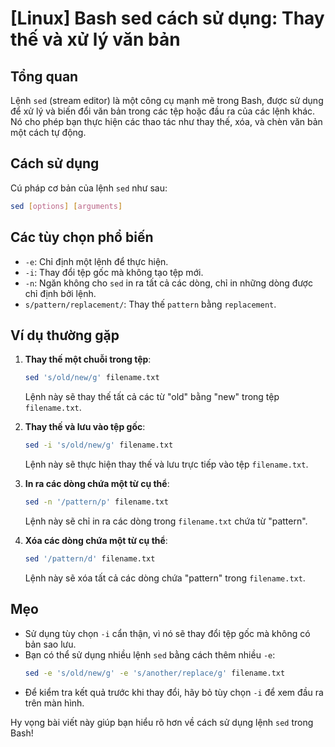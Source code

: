 # [Linux] Bash sed cách sử dụng: Thay thế và xử lý văn bản

## Tổng quan
Lệnh `sed` (stream editor) là một công cụ mạnh mẽ trong Bash, được sử dụng để xử lý và biến đổi văn bản trong các tệp hoặc đầu ra của các lệnh khác. Nó cho phép bạn thực hiện các thao tác như thay thế, xóa, và chèn văn bản một cách tự động.

## Cách sử dụng
Cú pháp cơ bản của lệnh `sed` như sau:
```bash
sed [options] [arguments]
```

## Các tùy chọn phổ biến
- `-e`: Chỉ định một lệnh để thực hiện.
- `-i`: Thay đổi tệp gốc mà không tạo tệp mới.
- `-n`: Ngăn không cho `sed` in ra tất cả các dòng, chỉ in những dòng được chỉ định bởi lệnh.
- `s/pattern/replacement/`: Thay thế `pattern` bằng `replacement`.

## Ví dụ thường gặp
1. **Thay thế một chuỗi trong tệp**:
   ```bash
   sed 's/old/new/g' filename.txt
   ```
   Lệnh này sẽ thay thế tất cả các từ "old" bằng "new" trong tệp `filename.txt`.

2. **Thay thế và lưu vào tệp gốc**:
   ```bash
   sed -i 's/old/new/g' filename.txt
   ```
   Lệnh này sẽ thực hiện thay thế và lưu trực tiếp vào tệp `filename.txt`.

3. **In ra các dòng chứa một từ cụ thể**:
   ```bash
   sed -n '/pattern/p' filename.txt
   ```
   Lệnh này sẽ chỉ in ra các dòng trong `filename.txt` chứa từ "pattern".

4. **Xóa các dòng chứa một từ cụ thể**:
   ```bash
   sed '/pattern/d' filename.txt
   ```
   Lệnh này sẽ xóa tất cả các dòng chứa "pattern" trong `filename.txt`.

## Mẹo
- Sử dụng tùy chọn `-i` cẩn thận, vì nó sẽ thay đổi tệp gốc mà không có bản sao lưu.
- Bạn có thể sử dụng nhiều lệnh `sed` bằng cách thêm nhiều `-e`:
  ```bash
  sed -e 's/old/new/g' -e 's/another/replace/g' filename.txt
  ```
- Để kiểm tra kết quả trước khi thay đổi, hãy bỏ tùy chọn `-i` để xem đầu ra trên màn hình.

Hy vọng bài viết này giúp bạn hiểu rõ hơn về cách sử dụng lệnh `sed` trong Bash!